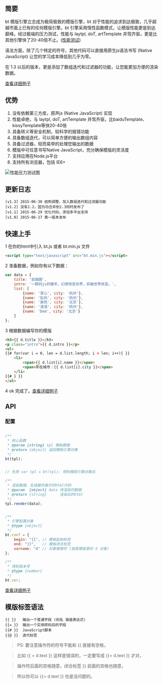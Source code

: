 ## 简要
bt 模版引擎立志成为极简极致的模版引擎，bt 对于性能的追求到达极致，几乎超越市面上已有的任何模版引擎。bt 引擎采用惰性函数模式，让模版性能更是到达巅峰。经过极端的压力测试，性能与 laytpl, doT, artTemplate 并驾齐驱，更是比其他引擎快了20-40倍不止。([性能测试](http://52cik.github.io/btpl/doc/test.html))

语法方面，除了几个特定的符号，其他代码可以直接用原生js语法书写 (Native JavaScript) 让您的学习成本降低到几乎为零。

在 1.3 以后的版本，更是添加了数组迭代和过滤器的功能，让您能更加方便的渲染数据。

[查看详细例子](http://52cik.github.io/btpl/)

## 优势
1. 没有依赖第三方库，原声js (Native JavaScript) 实现
2. 性能卓绝，与 laytpl, doT, artTemplate 并驾齐驱，比baiduTemplate、kissyTemplate等快20-40倍
3. 具备转义等安全机制，较科学的报错功能
4. 具备数组迭代，可以简单方便的输出数组内容
5. 具备过滤器，轻而易举的处理您输出的数据
6. 模版中可任意书写Native JavaScript，充分确保模版的灵活度
7. 支持应用在Node.js平台
8. 支持所有浏览器，包括 IE6+

![性能压力测试图](https://raw.githubusercontent.com/52cik/btpl/master/doc/test.png "性能压力测试图")

## 更新日志
```
[v1.3] 2015-06-30 结构调整，加入数组迭代和过滤器功能
[v1.2] 没有1.2，因为功合并到1.3同时发布了
[v1.1] 2015-06-29 优化代码，添加多平台支持
[v1.0] 2015-06-17 第一版本发布
```

## 快速上手
1 在你的html中引入 bt.js 或者 bt.min.js 文件
```html
<script type="text/javascript" src="bt.min.js"></script>
```

2 准备数据，例如你有以下数据：
```js
var data = {
    title: '前端圈',
    intro: '一群码js的骚年，幻想改变世界，却被世界改变。',
    list: [
        {name: '贤心', city: '杭州'},
        {name: '乱码', city: '杭州'},
        {name: '谢亮', city: '北京'},
        {name: '浅浅', city: '杭州'},
        {name: 'Dem', city: '北京'}
    ]
};
```

3 根据数据编写你的模版
```html
<h3>{{ d.title }}</h3>
<p class="intro">{{ d.intro }}</p>
<ul>
{{# for(var i = 0, len = d.list.length; i < len; i++){ }}
    <li>
        <span>{{ d.list[i].name }}</span>
        <span>所在城市：{{ d.list[i].city }}</span>
    </li>
{{# } }}
</ul>
```

4 ok 完成了。[查看详细例子](http://52cik.github.io/btpl/)

## API
### 配置
```js

/**
 * 核心函数
 * @param {string} tpl 模板数据
 * @return {object} 返回模版引擎对象
 */
bt(tpl);


// 先用 var tpl = bt(tpl); 得到模版引擎对象后

/**
 * 渲染数据，生成最终展示的html代码
 * @param  {object} data 待渲染的数据
 * @return {string}      渲染后的html
 */
tpl.render(data);


/**
 * 引擎配置对象
 * @type {object}
 */
bt.conf = {
    begin: "{{", // 模板起始标签
    end: "}}",   // 模板闭合标签
    varname: "d" // 对象替换符 (就是模版里的 d 对象)
};

/**
 * 得到版本号
 * @type {number}
 */
bt.ver;
```

[查看详细例子](http://52cik.github.io/btpl/)

## 模版标签语法
```
{{ }}	输出一个普通字段 (别名 插值表达式)
{{= }}	输出一个实体转码后的字段
{{# }}	JavaScript脚本
{{@ }}	迭代标签
```

> PS: 要注意操作符的符号不能和 {{ 直接有空格，

> 比如 {{ = d.text }} 这样是错误的，一定要写成 {{= d.text }} 才对，

> 操作符后面的空格随意，闭合标签 }} 前面的空格也随意，

> 所以你可以 {{=   d.text   }} 也是没问题的。
